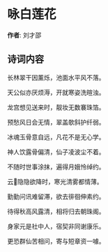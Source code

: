 # 咏白莲花

**作者**: 刘才邵

## 诗词内容

长林翠干因薰烁，池面水平风不落。

天公似亦厌烦溽，开就寒姿洗暄浊。

龙宫想见送来时，靓妆无数褰珠箔。

预愁风日会无情，翠盖欹斜护纤弱。

冰魂玉骨意自远，凡花不是无心学。

神人饮露骨偏清，仙子凌波尘不着。

不随时世事涂抹，遍得月娥怜绰约。

云𫐌隐隐欲降时，寒光清雾都情薄。

勤勤问讯难留滞，欲去徘徊伸素约。

待得秋高风露清，相将归去朝珠阁。

身家元是社中人，宿契非同谢康乐。

更恐群仙苦相问，寄与短章资一噱。

